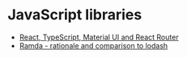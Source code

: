 # JavaScript libraries

- [React, TypeScript, Material UI and React Router](https://levelup.gitconnected.com/lets-setup-a-react-typescript-project-with-material-ui-react-router-3d7ea8cb5596)
- [Ramda - rationale and comparison to lodash](https://stackoverflow.com/questions/71401443/differences-between-lodash-and-ramda)
